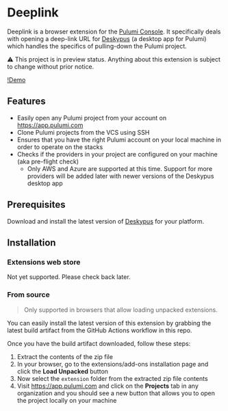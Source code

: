 # Deeplink

Deeplink is a browser extension for the [Pulumi Console](https://app.pulumi.com). It specifically deals with opening a deep-link URL for [Deskypus](https://deskypus.github.io) (a desktop app for Pulumi) which handles the specifics of pulling-down the Pulumi project.

:warning: This project is in preview status. Anything about this extension is subject to change without prior notice.

[!Demo](./demo.mp4)

## Features

* Easily open any Pulumi project from your account on https://app.pulumi.com
* Clone Pulumi projects from the VCS using SSH
* Ensures that you have the right Pulumi account on your local machine in order to operate on the stacks
* Checks if the providers in your project are configured on your machine (aka pre-flight check)
  * Only AWS and Azure are supported at this time. Support for more providers will be added later with newer versions of the Deskypus desktop app

## Prerequisites

Download and install the latest version of [Deskypus](https://deskypus.github.io) for your platform.

## Installation

### Extensions web store

Not yet supported. Please check back later.

### From source

> Only supported in browsers that allow loading unpacked extensions.

You can easily install the latest version of this extension by grabbing the latest build artifact from the GitHub Actions workflow in this repo.

Once you have the build artifact downloaded, follow these steps:

1. Extract the contents of the zip file
1. In your browser, go to the extensions/add-ons installation page and click the **Load Unpacked** button
1. Now select the `extension` folder from the extracted zip file contents
1. Visit https://app.pulumi.com and click on the **Projects** tab in any organization and you should see a new button
that allows you to open the project locally on your machine
